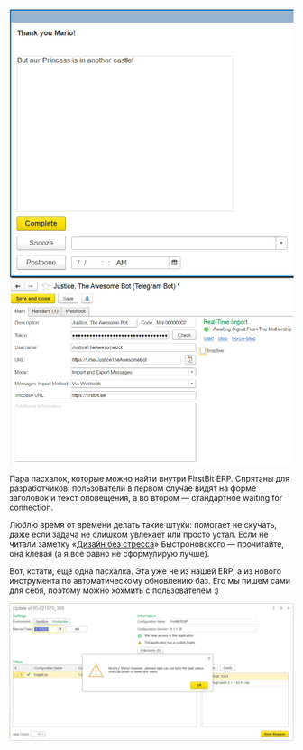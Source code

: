 ﻿![Thank you, Mario!](mario.jpg) ![Awaiting Signal](mothership.jpg)

Пара пасхалок, которые можно найти внутри FirstBit ERP. Спрятаны для разработчиков: пользователи в первом случае видят на форме заголовок и текст оповещения, а во втором — стандартное waiting for connection.

Люблю время от времени делать такие штуки: помогает не скучать, даже если задача не слишком увлекает или просто устал. Если не читали заметку «[Дизайн без стресса](https://collab.ldwg.ru/stressless-design)» Быстроновского — прочитайте, она клёвая (а я все равно не сформулирую лучше).

Вот, кстати, ещё одна пасхалка. Эта уже не из нашей ERP, а из нового инструмента по автоматическому обновлению баз. Его мы пишем сами для себя, поэтому можно хохмить с пользователем :)

![Nice try, Marty!](marty.jpg)
